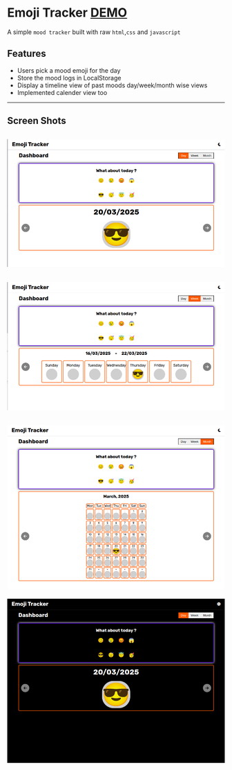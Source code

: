 # Emoji Tracker [DEMO](https://moodtracker.unknownbug.tech/)

A simple `mood tracker` built with raw `html`,`css` and `javascript`

## Features

- Users pick a mood emoji for the day
- Store the mood logs in LocalStorage
- Display a timeline view of past moods day/week/month wise views
- Implemented calender view too

---

## Screen Shots

## ![shot-1](./screenshots/shot-1.png)

## ![shot-2](./screenshots/shot-2.png)

## ![shot-3](./screenshots/shot-3.png)

![shot-4](./screenshots/shot-4.png)

